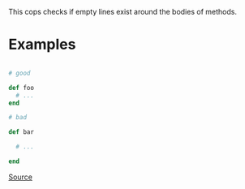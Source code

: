 
This cops checks if empty lines exist around the bodies of methods.

# Examples

```ruby

# good

def foo
  # ...
end

# bad

def bar

  # ...

end
```

[Source](http://www.rubydoc.info/gems/rubocop/RuboCop/Cop/Layout/EmptyLinesAroundMethodBody)